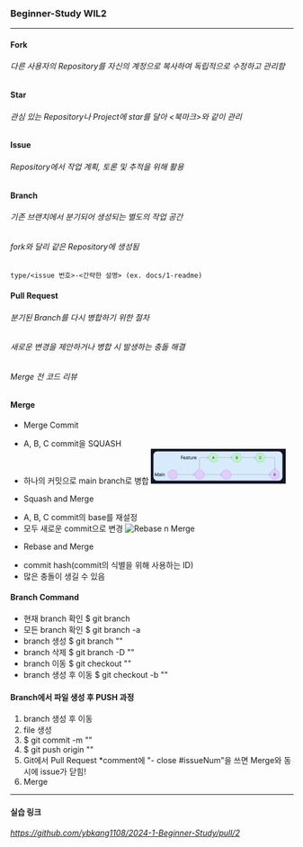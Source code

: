 ### Beginner-Study WIL2
---
#### Fork
###### 다른 사용자의 Repository를 자신의 계정으로 복사하여 독립적으로 수정하고 관리함   

#### Star
###### 관심 있는 Repository나 Project에 star를 달아 <북마크>와 같이 관리

#### Issue
###### Repository에서 작업 계획, 토론 및 추적을 위해 활용

#### Branch
###### 기존 브랜치에서 분기되어 생성되는 별도의 작업 공간
###### fork와 달리 같은 Repository에 생성됨
    type/<issue 번호>-<간략한 설명> (ex. docs/1-readme)

#### Pull Request
###### 분기된 Branch를 다시 병합하기 위한 절차
###### 새로운 변경을 제안하거나 병합 시 발생하는 충돌 해결
###### Merge 전 코드 리뷰

#### Merge
- Merge Commit
* A, B, C commit을 SQUASH
* 하나의 커밋으로 main branch로 병합
<img src="/Week2/SquashnMerge.jpg" width="50%" alt="Squash n Merge"></img>
- Squash and Merge
* A, B, C commit의 base를 재설정
* 모두 새로운 commit으로 변경
<img src="/Week2/RebasenMerge" width="50%" alt="Rebase n Merge"></img>
- Rebase and Merge
* commit hash(commit의 식별을 위해 사용하는 ID)
* 많은 충돌이 생길 수 있음

#### Branch Command
- 현재 branch 확인
    $ git branch
- 모든 branch 확인
    $ git branch -a
- branch 생성
    $ git branch "<Branch Name>"
- branch 삭제
    $ git branch -D "<Branch Name>"
- branch 이동
    $ git checkout "<Branch Name>"
- branch 생성 후 이동
    $ git checkout -b "<Branch Name>"

#### Branch에서 파일 생성 후 PUSH 과정
1. branch 생성 후 이동
2. file 생성
3. $ git commit -m "<Commit MSG>"
4. $ git push origin "<Branch Name>"
5. Git에서 Pull Request
    *comment에 "- close #issueNum"을 쓰면 Merge와 동시에 issue가 닫힘!
6. Merge
---
#### 실습 링크
###### https://github.com/ybkang1108/2024-1-Beginner-Study/pull/2
